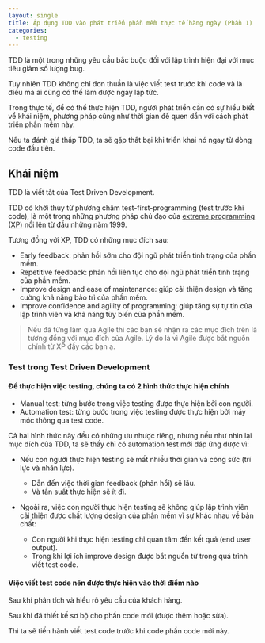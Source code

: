 ```yaml
---
layout: single
title: Áp dụng TDD vào phát triển phần mềm thực tế hàng ngày (Phần 1)
categories:
  - testing
---
```


TDD là một trong những yêu cầu bắc buộc đối với lập trình hiện đại với mục tiêu giảm số lượng bug.

Tuy nhiên TDD không chỉ đơn thuần là việc viết test trước khi code và là điều mà ai cũng có thể làm được ngay lập tức.

Trong thực tế, để có thể thực hiện TDD, người phát triển cần có sự hiểu biết về khái niệm, phương pháp cũng như thời gian để quen dần với cách phát triển phần mềm này.

Nếu ta đánh giá thấp TDD, ta sẽ gặp thất bại khi triển khai nó ngay từ dòng code đầu tiên.

## Khái niệm

TDD là viết tắt của Test Driven Development.

TDD có khởi thủy từ phương châm test-first-programming (test trước khi code), là một trong những phương pháp chủ đạo của [extreme programming (XP)](https://en.wikipedia.org/wiki/Extreme_programming) nổi lên từ đầu những năm 1999.

Tương đồng với XP, TDD có những mục đích sau:

- Early feedback: phản hồi sớm cho đội ngũ phát triển tình trạng của phần mềm.
- Repetitive feedback: phản hồi liên tục cho đội ngũ phát triển tình trạng của phần mềm.
- Improve design and ease of maintenance: giúp cải thiện design và tăng cường khả năng bảo trì của phần mềm.
- Improve confidence and agility of programming: giúp tăng sự tự tin của lập trình viên và khả năng tùy biến của phần mềm.

> Nếu đã từng làm qua Agile thì các bạn sẽ nhận ra các mục đích trên là tương đồng với mục đích của Agile. Lý do là vì Agile được bắt nguồn chính từ XP đấy các bạn ạ.

### Test trong Test Driven Development

#### Để thực hiện việc testing, chúng ta có 2 hình thức thực hiện chính

- Manual test: từng bước trong việc testing được thực hiện bởi con người.
- Automation test: từng bước trong việc testing được thực hiện bởi máy móc thông qua test code.

Cả hai hình thức này đều có những ưu nhược riêng, nhưng nếu như nhìn lại mục đích của TDD, ta sẽ thấy chỉ có automation test mới đáp ứng được vì:

- Nếu con người thực hiện testing sẽ mất nhiều thời gian và công sức (trí lực và nhân lực).
  - Dẫn đến việc thời gian feedback (phản hồi) sẽ lâu.
  - Và tần suất thực hiện sẽ ít đi.

- Ngoài ra, việc con người thực hiện testing sẽ không giúp lập trình viên cải thiện được chất lượng design của phần mềm vì sự khác nhau về bản chất:
  - Con người khi thực hiện testing chỉ quan tâm đến kết quả (end user output).
  - Trong khi lợi ích improve design được bắt nguồn từ trong quá trình viết test code.

#### Việc viết test code nên được thực hiện vào thời điểm nào

Sau khi phân tích và hiểu rõ yêu cầu của khách hàng.

Sau khi đã thiết kế sơ bộ cho phần code mới (được thêm hoặc sửa).

Thì ta sẽ tiến hành viết test code trước khi code phần code mới này.